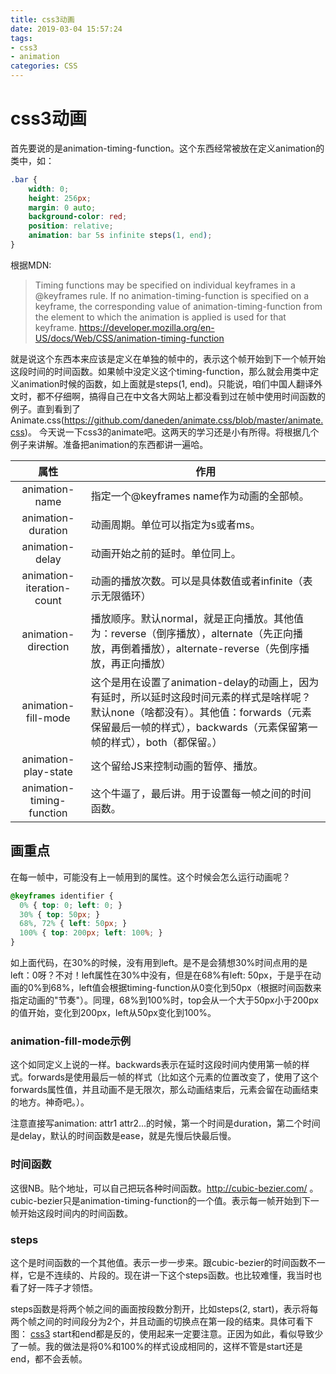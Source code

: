 ```yaml
---
title: css3动画
date: 2019-03-04 15:57:24
tags:
- css3
- animation
categories: CSS
---
```


# css3动画
首先要说的是animation-timing-function。这个东西经常被放在定义animation的类中，如：

```css
.bar {
    width: 0;
    height: 256px;
    margin: 0 auto;
    background-color: red;
    position: relative;
    animation: bar 5s infinite steps(1, end);
}
```
根据MDN:
> Timing functions may be specified on individual keyframes in a @keyframes rule. If no animation-timing-function is specified on a keyframe, the corresponding value of animation-timing-function from the element to which the animation is applied is used for that keyframe.  https://developer.mozilla.org/en-US/docs/Web/CSS/animation-timing-function

就是说这个东西本来应该是定义在单独的帧中的，表示这个帧开始到下一个帧开始这段时间的时间函数。如果帧中没定义这个timing-function，那么就会用类中定义animation时候的函数，如上面就是steps(1, end)。只能说，咱们中国人翻译外文时，都不仔细啊，搞得自己在中文各大网站上都没看到过在帧中使用时间函数的例子。直到看到了Animate.css(https://github.com/daneden/animate.css/blob/master/animate.css)。 今天说一下css3的animate吧。这两天的学习还是小有所得。将根据几个例子来讲解。准备把animation的东西都讲一遍哈。
<!-- more -->

 属性 | 作用 
 :----: | ---- 
 animation-name | 指定一个@keyframes name作为动画的全部帧。 
 animation-duration | 动画周期。单位可以指定为s或者ms。 
 animation-delay | 动画开始之前的延时。单位同上。 
 animation-iteration-count | 动画的播放次数。可以是具体数值或者infinite（表示无限循环）
 animation-direction | 播放顺序。默认normal，就是正向播放。其他值为：reverse（倒序播放），alternate（先正向播放，再倒着播放），alternate-reverse（先倒序播放，再正向播放）
 animation-fill-mode | 这个是用在设置了animation-delay的动画上，因为有延时，所以延时这段时间元素的样式是啥样呢？默认none（啥都没有）。其他值：forwards（元素保留最后一帧的样式），backwards（元素保留第一帧的样式），both（都保留。）
 animation-play-state | 这个留给JS来控制动画的暂停、播放。 
 animation-timing-function | 这个牛逼了，最后讲。用于设置每一帧之间的时间函数。

## 画重点
在每一帧中，可能没有上一帧用到的属性。这个时候会怎么运行动画呢？
```css
@keyframes identifier {
  0% { top: 0; left: 0; }
  30% { top: 50px; }
  68%, 72% { left: 50px; }
  100% { top: 200px; left: 100%; }
}
```
如上面代码，在30%的时候，没有用到left。是不是会猜想30%时间点用的是left：0呀？不对！left属性在30%中没有，但是在68%有left: 50px，于是乎在动画的0%到68%，left值会根据timing-function从0变化到50px（根据时间函数来指定动画的"节奏"）。同理，68%到100%时，top会从一个大于50px小于200px的值开始，变化到200px，left从50px变化到100%。

### animation-fill-mode示例
这个如同定义上说的一样。backwards表示在延时这段时间内使用第一帧的样式。forwards是使用最后一帧的样式（比如这个元素的位置改变了，使用了这个forwards属性值，并且动画不是无限次，那么动画结束后，元素会留在动画结束的地方。神奇吧。）。

注意直接写animation: attr1 attr2...的时候，第一个时间是duration，第二个时间是delay，默认的时间函数是ease，就是先慢后快最后慢。

### 时间函数
这很NB。贴个地址，可以自己把玩各种时间函数。http://cubic-bezier.com/ 。cubic-bezier只是animation-timing-function的一个值。表示每一帧开始到下一帧开始这段时间内的时间函数。

### steps
这个是时间函数的一个其他值。表示一步一步来。跟cubic-bezier的时间函数不一样，它是不连续的、片段的。现在讲一下这个steps函数。也比较难懂，我当时也看了好一阵子才领悟。

steps函数是将两个帧之间的画面按段数分割开，比如steps(2, start)，表示将每两个帧之间的时间段分为2个，并且动画的切换点在第一段的结束。具体可看下图：
[css3](/images/css3-1.png)
start和end都是反的，使用起来一定要注意。正因为如此，看似导致少了一帧。我的做法是将0%和100%的样式设成相同的，这样不管是start还是end，都不会丢帧。
